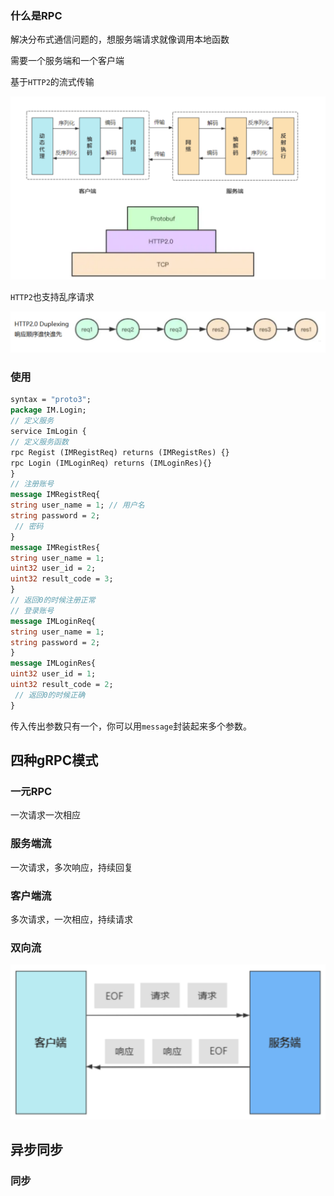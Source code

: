### 什么是RPC

解决分布式通信问题的，想服务端请求就像调用本地函数

需要一个服务端和一个客户端

基于`HTTP2`的流式传输

![image-20230717101845377](https://raw.githubusercontent.com/Limpol-Rao/image_host/main/img/202307171020534.png)

`HTTP2`也支持乱序请求

![image-20230720155901282](https://raw.githubusercontent.com/Limpol-Rao/image_host/main/img/202307201559371.png)

### 使用

```protobuf
syntax = "proto3";
package IM.Login;
// 定义服务
service ImLogin {
// 定义服务函数
rpc Regist (IMRegistReq) returns (IMRegistRes) {}
rpc Login (IMLoginReq) returns (IMLoginRes){}
}
// 注册账号
message IMRegistReq{
string user_name = 1; // 用户名
string password = 2;
 // 密码
}
message IMRegistRes{
string user_name = 1;
uint32 user_id = 2;
uint32 result_code = 3;
}
// 返回0的时候注册正常
// 登录账号
message IMLoginReq{
string user_name = 1;
string password = 2;
}
message IMLoginRes{
uint32 user_id = 1;
uint32 result_code = 2;
 // 返回0的时候正确
}
```

传入传出参数只有一个，你可以用`message`封装起来多个参数。

## 四种gRPC模式

### 一元RPC

一次请求一次相应

### 服务端流

一次请求，多次响应，持续回复

### 客户端流

多次请求，一次相应，持续请求

### 双向流

![image-20230720160128193](https://raw.githubusercontent.com/Limpol-Rao/image_host/main/img/202307201601275.png)

## 异步同步

### 同步

